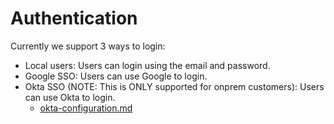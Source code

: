 # Authentication

Currently we support 3 ways to login:

* Local users: Users can login using the email and password.
* Google SSO: Users can use Google to login.
* Okta SSO (NOTE: This is ONLY supported for onprem customers): Users can use Okta to login.
  * [okta-configuration.md](okta-configuration.md "mention")
